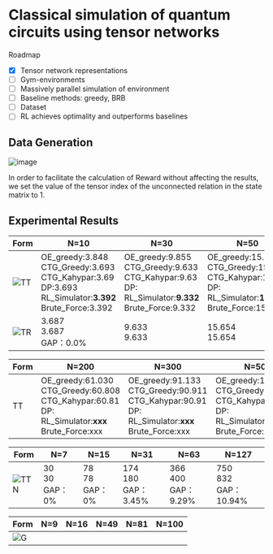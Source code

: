 # Classical simulation of quantum circuits using tensor networks

Roadmap
- [x] Tensor network representations
- [ ] Gym-environments
- [ ] Massively parallel simulation of environment
- [ ] Baseline methods: greedy, BRB
- [ ] Dataset
- [ ] RL achieves optimality and outperforms baselines

## Data Generation

![image](https://user-images.githubusercontent.com/75991833/218404111-e23e9e9b-c2ac-4648-aa04-9a7208fa7693.png)

In order to facilitate the calculation of Reward without affecting the results, we set the value of the tensor index of the unconnected relation in the state matrix to 1.

## Experimental Results

|Form|N=10|N=30|N=50|N=100|
|-------| ----|------- | -----|------ |
|![TT](https://user-images.githubusercontent.com/75991833/217780619-40f42213-62b8-4db5-bfa9-0c9f8d97081d.png)|OE_greedy:3.848<br>CTG_Greedy:3.693<br>CTG_Kahypar:3.69<br>DP:3.693<br>RL_Simulator:**3.392**<br>Brute_Force:3.392|OE_greedy:9.855<br>CTG_Greedy:9.633<br>CTG_Kahypar:9.63<br>DP:<br>RL_Simulator:**9.332** <br>Brute_Force:9.332|OE_greedy:15.875<br>CTG_Greedy:15.654<br>CTG_Kahypar:15.65<br>DP:<br>RL_Simulator:**15.353**<br>Brute_Force:15.353|OE_greedy:30.927<br>CTG_Greedy:30.705<br>CTG_Kahypar:30.71<br>DP:<br>RL_Simulator:**30.404**<br>Brute_Force:30.404|
|![TR](https://user-images.githubusercontent.com/75991833/217780649-80acaa33-030b-46b9-9fc6-bf5bc84167a3.png)|3.687<br>3.687<br>GAP：0.0%|9.633<br>9.633<br>|15.654<br>15.654|30.705<br>30.705|

|Form|N=200|N=300|N=500|N=800|
|-------| ----|------- | -----|------ |
|TT|OE_greedy:61.030<br>CTG_Greedy:60.808<br>CTG_Kahypar:60.81<br>DP:<br>RL_Simulator:**xxx**<br>Brute_Force:xxx|OE_greedy:91.133<br>CTG_Greedy:90.911<br>CTG_Kahypar:90.91<br>DP:<br>RL_Simulator:**xxx**<br>Brute_Force:xxx|OE_greedy:151.339<br>CTG_Greedy:151.337<br>CTG_Kahypar:151.12<br>DP:<br>RL_Simulator:**xxx**<br>Brute_Force:xxx|OE_greedy:241.648<br>CTG_Greedy:241.426<br>CTG_Kahypar:241.43<br>DP:<br>RL_Simulator:**xxx**<br>Brute_Force:xxx|







|Form|N=7|N=15|N=31|N=63|N=127|
|-------| ----|------- | -----|------ |------ |
|![TTN](https://user-images.githubusercontent.com/75991833/217782955-cd2cd6e8-d0b8-4187-b7e7-d202266bcbfb.png)|30<br>30<br>GAP：0%|78<br>78<br>GAP：0%|174<br>180<br>GAP：3.45%|366<br>400<br>GAP：9.29%|750<br>832<br>GAP：10.94%|

|Form|N=9|N=16|N=49|N=81|N=100|
|-------| ----|------- | -----|------ |------ |
|![G](https://user-images.githubusercontent.com/75991833/217780858-eff2a41e-3847-4ed2-bbcb-5db8aa86d9ce.png)||||||
